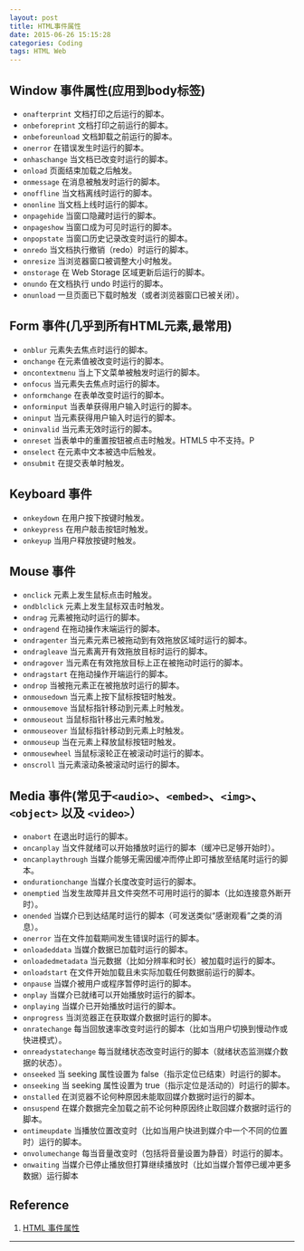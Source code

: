 ```yaml
---
layout: post
title: HTML事件属性
date: 2015-06-26 15:15:28
categories: Coding
tags: HTML Web 
---
```


## Window 事件属性(应用到body标签)

- `onafterprint`	文档打印之后运行的脚本。
- `onbeforeprint`	文档打印之前运行的脚本。
- `onbeforeunload`	文档卸载之前运行的脚本。
- `onerror`	在错误发生时运行的脚本。
- `onhaschange`	当文档已改变时运行的脚本。
- `onload`	页面结束加载之后触发。
- `onmessage`	在消息被触发时运行的脚本。
- `onoffline`	当文档离线时运行的脚本。
- `ononline`	当文档上线时运行的脚本。
- `onpagehide`	当窗口隐藏时运行的脚本。
- `onpageshow`	当窗口成为可见时运行的脚本。
- `onpopstate`	当窗口历史记录改变时运行的脚本。
- `onredo`	当文档执行撤销（redo）时运行的脚本。
- `onresize`	当浏览器窗口被调整大小时触发。
- `onstorage`	在 Web Storage 区域更新后运行的脚本。
- `onundo`	在文档执行 undo 时运行的脚本。
- `onunload`	一旦页面已下载时触发（或者浏览器窗口已被关闭）。

## Form 事件(几乎到所有HTML元素,最常用)

- `onblur`		元素失去焦点时运行的脚本。
- `onchange`	在元素值被改变时运行的脚本。
- `oncontextmenu`	当上下文菜单被触发时运行的脚本。
- `onfocus`		当元素失去焦点时运行的脚本。
- `onformchange`	在表单改变时运行的脚本。
- `onforminput`	当表单获得用户输入时运行的脚本。
- `oninput`		当元素获得用户输入时运行的脚本。
- `oninvalid`	当元素无效时运行的脚本。
- `onreset`		当表单中的重置按钮被点击时触发。HTML5 中不支持。P
- `onselect`	在元素中文本被选中后触发。
- `onsubmit`	在提交表单时触发。

## Keyboard 事件

- `onkeydown`	在用户按下按键时触发。
- `onkeypress`	在用户敲击按钮时触发。
- `onkeyup`		当用户释放按键时触发。

## Mouse 事件

- `onclick`			元素上发生鼠标点击时触发。
- `ondblclick`		元素上发生鼠标双击时触发。
- `ondrag`			元素被拖动时运行的脚本。
- `ondragend`		在拖动操作末端运行的脚本。
- `ondragenter`		当元素元素已被拖动到有效拖放区域时运行的脚本。
- `ondragleave`		当元素离开有效拖放目标时运行的脚本。
- `ondragover`		当元素在有效拖放目标上正在被拖动时运行的脚本。
- `ondragstart`		在拖动操作开端运行的脚本。
- `ondrop`			当被拖元素正在被拖放时运行的脚本。
- `onmousedown`		当元素上按下鼠标按钮时触发。
- `onmousemove`		当鼠标指针移动到元素上时触发。
- `onmouseout`		当鼠标指针移出元素时触发。
- `onmouseover`		当鼠标指针移动到元素上时触发。
- `onmouseup`		当在元素上释放鼠标按钮时触发。
- `onmousewheel`	当鼠标滚轮正在被滚动时运行的脚本。
- `onscroll`		当元素滚动条被滚动时运行的脚本。

## Media 事件(常见于`<audio>`、`<embed>`、`<img>`、`<object>` 以及 `<video>`）

- `onabort`					在退出时运行的脚本。
- `oncanplay`					当文件就绪可以开始播放时运行的脚本（缓冲已足够开始时）。
- `oncanplaythrough`					当媒介能够无需因缓冲而停止即可播放至结尾时运行的脚本。
- `ondurationchange`					当媒介长度改变时运行的脚本。
- `onemptied`				当发生故障并且文件突然不可用时运行的脚本（比如连接意外断开时）。
- `onended`					当媒介已到达结尾时运行的脚本（可发送类似“感谢观看”之类的消息）。
- `onerror`					当在文件加载期间发生错误时运行的脚本。
- `onloadeddata`					当媒介数据已加载时运行的脚本。
- `onloadedmetadata`					当元数据（比如分辨率和时长）被加载时运行的脚本。
- `onloadstart`					在文件开始加载且未实际加载任何数据前运行的脚本。
- `onpause`				当媒介被用户或程序暂停时运行的脚本。
- `onplay`					当媒介已就绪可以开始播放时运行的脚本。
- `onplaying`					当媒介已开始播放时运行的脚本。
- `onprogress`					当浏览器正在获取媒介数据时运行的脚本。
- `onratechange`					每当回放速率改变时运行的脚本（比如当用户切换到慢动作或快进模式）。
- `onreadystatechange`					每当就绪状态改变时运行的脚本（就绪状态监测媒介数据的状态）。
- `onseeked`					当 seeking 属性设置为 false（指示定位已结束）时运行的脚本。
- `onseeking`					当 seeking 属性设置为 true（指示定位是活动的）时运行的脚本。
- `onstalled`					在浏览器不论何种原因未能取回媒介数据时运行的脚本。
- `onsuspend`					在媒介数据完全加载之前不论何种原因终止取回媒介数据时运行的脚本。
- `ontimeupdate`					当播放位置改变时（比如当用户快进到媒介中一个不同的位置时）运行的脚本。
- `onvolumechange`					每当音量改变时（包括将音量设置为静音）时运行的脚本。
- `onwaiting`					当媒介已停止播放但打算继续播放时（比如当媒介暂停已缓冲更多数据）运行脚本

## Reference

1. [HTML 事件属性](http://www.w3school.com.cn/tags/html_ref_eventattributes.asp)

---
